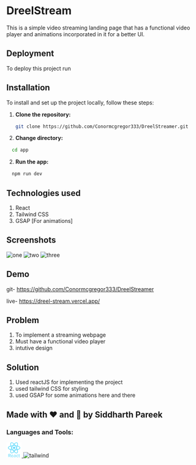 
# DreelStream
This is a simple video streaming landing page that has a functional video player and animations incorporated in it for a better UI.


## Deployment

To deploy this project run

## Installation

To install and set up the project locally, follow these steps:

1. **Clone the repository:**
   ```sh
   git clone https://github.com/Conormcgregor333/DreelStreamer.git

2. **Change directory:**
```bash
  cd app
```
2. **Run the app:**
```bash
  npm run dev
```


## Technologies used
1. React
2. Tailwind CSS
3. GSAP [For animations]
## Screenshots
![one](https://github.com/user-attachments/assets/dfab4076-7bb8-4b8a-a7f9-06c2daa9f3ff)
![two](https://github.com/user-attachments/assets/3130e841-0225-4e8b-99e9-bcc7abb660a5)
![three](https://github.com/user-attachments/assets/579b56c3-6c9b-4847-9286-f780d8bb0e18)


## Demo

git- https://github.com/Conormcgregor333/DreelStreamer

live- https://dreel-stream.vercel.app/


## Problem
1. To implement a streaming webpage
2. Must have a functional video player
3. intutive design

## Solution
1. Used reactJS for implementing the project
2. used tailwind CSS for styling
3. used GSAP for some animations here and there

## Made with ❤️ and 🥛 by Siddharth Pareek

<h3 align="left">Languages and Tools:</h3>
<p allign="left">
  <a href="https://reactjs.org/" target="_blank" rel="noreferrer"> <img src="https://raw.githubusercontent.com/devicons/devicon/master/icons/react/react-original-wordmark.svg" alt="react" width="40" height="40"/> </a>
<img src="https://www.vectorlogo.zone/logos/tailwindcss/tailwindcss-icon.svg" alt="tailwind" width="40" height="40"/>
</p>
